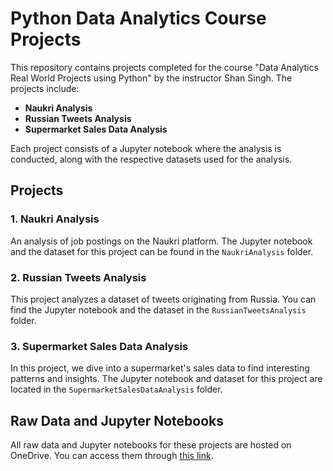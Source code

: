 # Python Data Analytics Course Projects

This repository contains projects completed for the course "Data Analytics Real World Projects using Python" by the instructor Shan Singh. The projects include:

- **Naukri Analysis**
- **Russian Tweets Analysis**
- **Supermarket Sales Data Analysis**

Each project consists of a Jupyter notebook where the analysis is conducted, along with the respective datasets used for the analysis.

## Projects

### 1. Naukri Analysis

An analysis of job postings on the Naukri platform. The Jupyter notebook and the dataset for this project can be found in the `NaukriAnalysis` folder.

### 2. Russian Tweets Analysis

This project analyzes a dataset of tweets originating from Russia. You can find the Jupyter notebook and the dataset in the `RussianTweetsAnalysis` folder.

### 3. Supermarket Sales Data Analysis

In this project, we dive into a supermarket's sales data to find interesting patterns and insights. The Jupyter notebook and dataset for this project are located in the `SupermarketSalesDataAnalysis` folder.

## Raw Data and Jupyter Notebooks

All raw data and Jupyter notebooks for these projects are hosted on OneDrive. You can access them through [this link](https://1drv.ms/f/s!AvxBv-hiiHXtgmZsgVFdkKtUUchK?e=Auoj0E).


